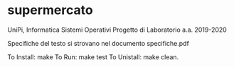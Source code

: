 # supermercato

UniPi, Informatica
Sistemi Operativi 
Progetto di Laboratorio a.a. 2019-2020

Specifiche del testo si strovano nel documento specifiche.pdf

To Install: make
To Run: make test
To Unistall: make clean.
